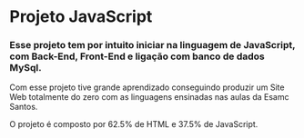 # Projeto JavaScript

### Esse projeto tem por intuito iniciar na linguagem de JavaScript, com Back-End, Front-End e ligação com banco de dados MySql.

Com esse projeto tive grande aprendizado conseguindo produzir um Site Web totalmente do zero com as linguagens ensinadas nas aulas da Esamc Santos.

O projeto é composto por 62.5% de HTML e 37.5% de JavaScript.
